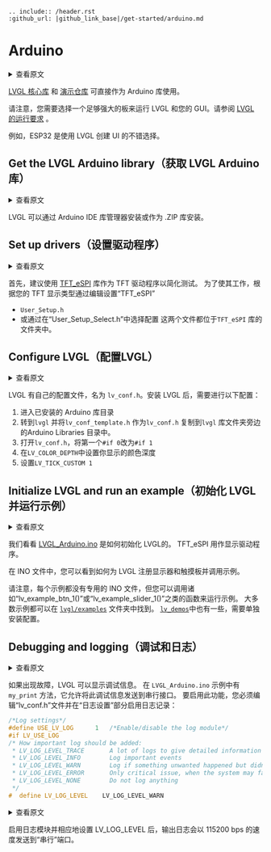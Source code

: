 ```eval_rst
.. include:: /header.rst 
:github_url: |github_link_base|/get-started/arduino.md
```

# Arduino

<details>
<summary>查看原文</summary>
<p>

The [core LVGL library](https://github.com/lvgl/lvgl) and the [demos](https://github.com/lvgl/lv_demos) are directly available as Arduino libraries.

Note that you need to choose a powerful enough board to run LVGL and your GUI.  See the [requirements of LVGL](https://docs.lvgl.io/latest/en/html/intro/index.html#requirements). 

For example ESP32 is a good candidate to create your UI with LVGL.

</p>
</details>

[LVGL 核心库](https://github.com/lvgl/lvgl) 和 [演示仓库](https://github.com/lvgl/lv_demos) 可直接作为 Arduino 库使用。

请注意，您需要选择一个足够强大的板来运行 LVGL 和您的 GUI。请参阅 [LVGL 的运行要求](https://docs.lvgl.io/latest/en/html/intro/index.html#requirements) 。

例如，ESP32 是使用 LVGL 创建 UI 的不错选择。

## Get the LVGL Arduino library（获取 LVGL Arduino 库）

<details>
<summary>查看原文</summary>
<p>

LVGL can be installed via the Arduino IDE Library Manager or as a .ZIP library.

</p>
</details>

LVGL 可以通过 Arduino IDE 库管理器安装或作为 .ZIP 库安装。

## Set up drivers（设置驱动程序）

<details>
<summary>查看原文</summary>
<p>

To get started it's recommended to use [TFT_eSPI](https://github.com/Bodmer/TFT_eSPI) library as a TFT driver to simplify testing. 
To make it work setup `TFT_eSPI` according to your TFT display type via editing either
- `User_Setup.h` 
- or by selecting a configuration in the `User_Setup_Select.h`

Both files are located in `TFT_eSPI` library's folder.

</p>
</details>

首先，建议使用 [TFT_eSPI](https://github.com/Bodmer/TFT_eSPI) 库作为 TFT 驱动程序以简化测试。
为了使其工作，根据您的 TFT 显示类型通过编辑设置“TFT_eSPI”
- `User_Setup.h`
- 或通过在“User_Setup_Select.h”中选择配置
这两个文件都位于`TFT_eSPI` 库的文件夹中。

## Configure LVGL（配置LVGL）

<details>
<summary>查看原文</summary>
<p>

LVGL has its own configuration file called `lv_conf.h`. When LVGL is installed the followings needs to be done to configure it:
1. Go to directory of the installed Arduino libraries
2. Go to `lvgl` and copy `lv_conf_template.h` as `lv_conf.h` into the Arduino Libraries directory next to the `lvgl` library folder.
3. Open `lv_conf.h` and change the first `#if 0` to `#if 1`
4. Set the color depth of you display in `LV_COLOR_DEPTH`
5. Set `LV_TICK_CUSTOM 1`

</p>
</details>

LVGL 有自己的配置文件，名为 `lv_conf.h`。安装 LVGL 后，需要进行以下配置：
1. 进入已安装的 Arduino 库目录
2. 转到`lvgl` 并将`lv_conf_template.h` 作为`lv_conf.h` 复制到`lvgl` 库文件夹旁边的Arduino Libraries 目录中。
3. 打开`lv_conf.h`，将第一个`#if 0`改为`#if 1`
4. 在`LV_COLOR_DEPTH`中设置你显示的颜色深度
5. 设置`LV_TICK_CUSTOM 1`

## Initialize LVGL and run an example（初始化 LVGL 并运行示例）

<details>
<summary>查看原文</summary>
<p>

Take a look at [LVGL_Arduino.ino](https://github.com/lvgl/lvgl/blob/master/examples/arduino/LVGL_Arduino/LVGL_Arduino.ino) to see how to initialize LVGL.
TFT_eSPI is used as the display driver.

In the INO file you can see how to register a display and a touch pad for LVGL and call an example.

Note that, there is no dedicated INO file for every example but you can call functions like `lv_example_btn_1()` or `lv_example_slider_1()` to run an example.
Most of the examples are available in the [`lvgl/examples`](https://github.com/lvgl/lvgl/tree/master/examples) folder. Some are also available in [`lv_demos`](https://github.com/lvgl/lv_demos), which needs to be installed and configured separately.

</p>
</details>

我们看看 [LVGL_Arduino.ino](https://github.com/lvgl/lvgl/blob/master/examples/arduino/LVGL_Arduino/LVGL_Arduino.ino) 是如何初始化 LVGL的。
TFT_eSPI 用作显示驱动程序。

在 INO 文件中，您可以看到如何为 LVGL 注册显示器和触摸板并调用示例。

请注意，每个示例都没有专用的 INO 文件，但您可以调用诸如“lv_example_btn_1()”或“lv_example_slider_1()”之类的函数来运行示例。
大多数示例都可以在 [`lvgl/examples`](https://github.com/lvgl/lvgl/tree/master/examples) 文件夹中找到。 [`lv_demos`](https://github.com/lvgl/lv_demos)中也有一些，需要单独安装配置。

## Debugging and logging（调试和日志）

<details>
<summary>查看原文</summary>
<p>

In case of trouble LVGL can display debug information. 
In the `LVGL_Arduino.ino` example there is `my_print` method, which allow to send this debug information to the serial interface. 
To enable this feature you have to edit `lv_conf.h` file and enable logging in the section `log settings`:

</p>
</details>

如果出现故障，LVGL 可以显示调试信息。
在 `LVGL_Arduino.ino` 示例中有 `my_print` 方法，它允许将此调试信息发送到串行接口。
要启用此功能，您必须编辑“lv_conf.h”文件并在“日志设置”部分启用日志记录：

```c
/*Log settings*/
#define USE_LV_LOG      1   /*Enable/disable the log module*/
#if LV_USE_LOG
/* How important log should be added:
 * LV_LOG_LEVEL_TRACE       A lot of logs to give detailed information
 * LV_LOG_LEVEL_INFO        Log important events
 * LV_LOG_LEVEL_WARN        Log if something unwanted happened but didn't cause a problem
 * LV_LOG_LEVEL_ERROR       Only critical issue, when the system may fail
 * LV_LOG_LEVEL_NONE        Do not log anything
 */
#  define LV_LOG_LEVEL    LV_LOG_LEVEL_WARN
```

<details>
<summary>查看原文</summary>
<p>

After enabling the log module and setting LV_LOG_LEVEL accordingly the output log is sent to the `Serial` port @ 115200 bps.

</p>
</details>

启用日志模块并相应地设置 LV_LOG_LEVEL 后，输出日志会以 115200 bps 的速度发送到“串行”端口。